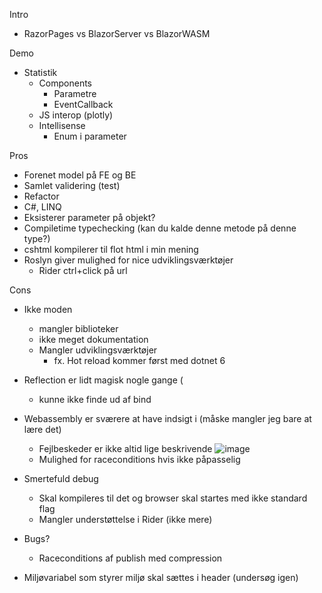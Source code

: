 Intro
- RazorPages vs BlazorServer vs BlazorWASM

Demo
- Statistik
  - Components
    - Parametre
    - EventCallback
  - JS interop (plotly)
  - Intellisense
    - Enum i parameter

Pros
- Forenet model på FE og BE
- Samlet validering (test)
- Refactor
- C#, LINQ
- Eksisterer parameter på objekt?
- Compiletime typechecking (kan du kalde denne metode på denne type?)
- cshtml kompilerer til flot html i min mening
- Roslyn giver mulighed for nice udviklingsværktøjer
  - Rider ctrl+click på url

Cons
- Ikke moden 
  - mangler biblioteker
  - ikke meget dokumentation
  - Mangler udviklingsværktøjer
    - fx. Hot reload kommer først med dotnet 6
- Reflection er lidt magisk nogle gange (
  - kunne ikke finde ud af bind
- Webassembly er sværere at have indsigt i (måske mangler jeg bare at lære det)
  - Fejlbeskeder er ikke altid lige beskrivende
  ![image](https://user-images.githubusercontent.com/8692680/131094273-e3fe348f-fad9-45ff-8146-840c051ca7fb.png)
  - Mulighed for raceconditions hvis ikke påpasselig

- Smertefuld debug
  - Skal kompileres til det og browser skal startes med ikke standard flag
  - Mangler understøttelse i Rider (ikke mere)
- Bugs?
  - Raceconditions af publish med compression
- Miljøvariabel som styrer miljø skal sættes i header (undersøg igen)

